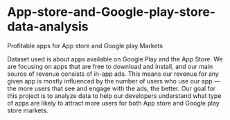 # App-store-and-Google-play-store-data-analysis
Profitable apps for App store and Google play Markets

Dataset used is about apps available on Google Play and the App Store.
We are focusing on apps that are free to download and install, and our main source of revenue consists of in-app ads. This means our revenue for any given app is mostly influenced by the number of users who use our app — the more users that see and engage with the ads, the better. Our goal for this project is to analyze data to help our developers understand what type of apps are likely to attract more users for both App store and Google play store markets.
